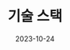 ---
title: 기술 스택
date: 2023-10-24
type: landing

sections:

  - block: skills
    content:
      title: 기술 스택
      username: admin
---